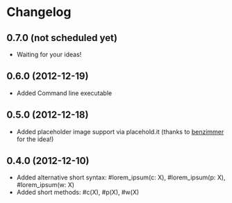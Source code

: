 # Changelog

## 0.7.0 (not scheduled yet)

* Waiting for your ideas!

## 0.6.0 (2012-12-19)

* Added Command line executable

## 0.5.0 (2012-12-18)

* Added placeholder image support via placehold.it (thanks to [benzimmer](https://github.com/benzimmer) for the idea!)

## 0.4.0 (2012-12-10)

* Added alternative short syntax: #lorem_ipsum(c: X), #lorem_ipsum(p: X), #lorem_ipsum(w: X)
* Added short methods: #c(X), #p(X), #w(X)


